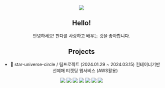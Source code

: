 
<div align=center>
<img src="https://capsule-render.vercel.app/api?type=waving&color=auto&height=200&section=header&text=Fubao%20World🐼&fontSize=50" />
  
## Hello!
안녕하세요! 
판다를 사랑하고 배우는 것을 좋아합니다.

## Projects
- 🎫 star-universe-circle / 팀프로젝트 (2024.01.29 ~ 2024.03.15)
  컨테이너기반 선예매 티켓팅 웹서비스 (AWS활용)

<img src="https://img.shields.io/badge/Python-14354C?style=flat&logo=Python&logoColor=white"/>
<img src="https://img.shields.io/badge/Docker-2496ED?style=flat&logo=docker&logoColor=white"/>
<img src="https://img.shields.io/badge/kubernetes-326CE5?style=flat&logo=kubernetes&logoColor=white"/>
<img src="https://img.shields.io/badge/AWS-232F3E?style=flat&logo=amazonaws&logoColor=white"/>
<img src="https://img.shields.io/badge/mysql-4479A1?style=flat&logo=mysql&logoColor=white"/>
<img src="https://img.shields.io/badge/Node.js-43853D?style=flat&logo=node.js&logoColor=white"/>
<img src="https://img.shields.io/badge/github action-2088FF?style=flat&logo=githubactions&logoColor=white"/>


</div>
